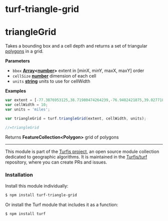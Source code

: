 # turf-triangle-grid

# triangleGrid

Takes a bounding box and a cell depth and returns a set of triangular [polygons](Polygon) in a grid.

**Parameters**

-   `bbox` **[Array](https://developer.mozilla.org/en-US/docs/Web/JavaScript/Reference/Global_Objects/Array)&lt;[number](https://developer.mozilla.org/en-US/docs/Web/JavaScript/Reference/Global_Objects/Number)>** extent in [minX, minY, maxX, maxY] order
-   `cellSize` **[number](https://developer.mozilla.org/en-US/docs/Web/JavaScript/Reference/Global_Objects/Number)** dimension of each cell
-   `units` **[string](https://developer.mozilla.org/en-US/docs/Web/JavaScript/Reference/Global_Objects/String)** units to use for cellWidth

**Examples**

```javascript
var extent = [-77.3876953125,38.71980474264239,-76.9482421875,39.027718840211605];
var cellWidth = 10;
var units = 'miles';

var triangleGrid = turf.triangleGrid(extent, cellWidth, units);

//=triangleGrid
```

Returns **FeatureCollection&lt;Polygon>** grid of polygons

---

This module is part of the [Turfjs project](http://turfjs.org/), an open source
module collection dedicated to geographic algorithms. It is maintained in the
[Turfjs/turf](https://github.com/Turfjs/turf) repository, where you can create
PRs and issues.

### Installation

Install this module individually:

```sh
$ npm install turf-triangle-grid
```

Or install the Turf module that includes it as a function:

```sh
$ npm install turf
```
